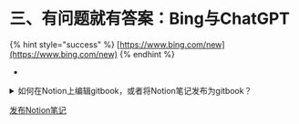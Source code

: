 # 三、有问题就有答案：Bing与ChatGPT

{% hint style="success" %}
[https://www.bing.com/new](https://www.bing.com/new)
{% endhint %}

*

<details>

<summary>如何在Notion上编辑gitbook，或者将Notion笔记发布为gitbook？</summary>

可以使用 Notion API 和 GitBook CLI 工具来将 Notion 上的笔记转换为 GitBook。下面是一些基本的步骤：

1. 在 Notion 中创建一个数据库来存储你的笔记。确保你已经在数据库中添加了所有必要的列，比如标题、正文和标签等。
2. 在 Notion 开发者平台上创建一个新的集成，并在其中获取一个 token。这个 token 将用于访问 Notion API。
3. 安装 GitBook CLI 工具。这个工具可以将 Notion 数据库转换为 GitBook 的格式。
4. 创建一个名为 `book.json` 的文件，并在其中定义你的 GitBook 项目的元数据。例如，你可以定义标题、作者、语言等。
5. 创建一个名为 `notion.js` 的文件，并在其中编写代码来从 Notion API 中获取数据。你可以使用 Notion API 的 JavaScript SDK 来实现这一点。确保你将 Notion 的 token 添加到代码中。
6. 创建一个名为 `SUMMARY.md` 的文件，并在其中定义你的 GitBook 项目的结构。这个文件将定义你的 GitBook 中的章节和子章节。
7. 运行 `gitbook init` 命令来初始化你的 GitBook 项目。
8. 运行 `gitbook serve` 命令来启动 GitBook 服务器。
9. 访问 `http://localhost:4000` 来查看你的 GitBook 项目。

</details>

[发布Notion笔记](https://www.notion.so/Getting-Started-37012b68f37d4fb9b5036c53002ab7ce?pvs=4)

